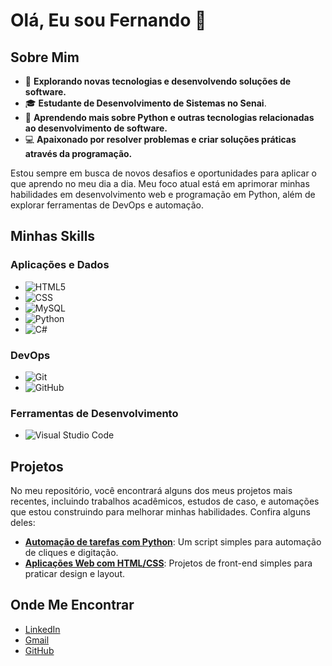 # Olá, Eu sou Fernando 👋

## Sobre Mim

- 🤔 **Explorando novas tecnologias e desenvolvendo soluções de software.**
- 🎓 **Estudante de Desenvolvimento de Sistemas no Senai**.
- 🌱 **Aprendendo mais sobre Python e outras tecnologias relacionadas ao desenvolvimento de software.**
- 💻 **Apaixonado por resolver problemas e criar soluções práticas através da programação.**

Estou sempre em busca de novos desafios e oportunidades para aplicar o que aprendo no meu dia a dia. Meu foco atual está em aprimorar minhas habilidades em desenvolvimento web e programação em Python, além de explorar ferramentas de DevOps e automação.

## Minhas Skills

### **Aplicações e Dados**

- ![HTML5](https://img.shields.io/badge/-HTML5-333333?style=flat&logo=HTML5)
- ![CSS](https://img.shields.io/badge/-CSS-333333?style=flat&logo=CSS3&logoColor=1572B6)
- ![MySQL](https://img.shields.io/badge/-MySQL-333333?style=flat&logo=mysql)
- ![Python](https://img.shields.io/badge/-Python-333333?style=flat&logo=python)
- ![C#](https://img.shields.io/badge/-C%23-333333?style=flat&logo=csharp)

### **DevOps**

- ![Git](https://img.shields.io/badge/-Git-333333?style=flat&logo=git)
- ![GitHub](https://img.shields.io/badge/-GitHub-333333?style=flat&logo=github)

### **Ferramentas de Desenvolvimento**

- ![Visual Studio Code](https://img.shields.io/badge/-Visual%20Studio%20Code-333333?style=flat&logo=visual-studio-code&logoColor=007ACC)

## Projetos

No meu repositório, você encontrará alguns dos meus projetos mais recentes, incluindo trabalhos acadêmicos, estudos de caso, e automações que estou construindo para melhorar minhas habilidades. Confira alguns deles:

- **[Automação de tarefas com Python](LINK-DO-SEU-PROJETO)**: Um script simples para automação de cliques e digitação.
- **[Aplicações Web com HTML/CSS](LINK-DO-SEU-PROJETO)**: Projetos de front-end simples para praticar design e layout.

## Onde Me Encontrar

- [LinkedIn](LINK-DO-SEU-LINKEDIN)
- [Gmail](feaugustocamussi@gmail.com)
- [GitHub](LINK-DO-SEU-GITHUB)
